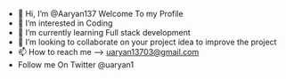 - 👋 Hi, I’m @Aaryan137 Welcome To my Profile
- 👀 I’m interested in Coding
- 🌱 I’m currently learning Full stack development
- 💞️ I’m looking to collaborate on your project idea to improve the project 
- 📫 How to reach me --> uaryan13703@gmail.com
- Follow me On Twitter @uaryan1

<!---
Aaryan137/Aaryan137 is a ✨ special ✨ repository because its `README.md` (this file) appears on your GitHub profile.
You can click the Preview link to take a look at your changes.
--->
